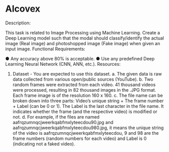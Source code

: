# Alcovex
Description:

  This task is related to Image Processing using Machine Learning. Create a Deep Learning model such that the modal
  should classify/identify the actual image (Real image) and photoshopped image (Fake image) when given an input
  image.
Functional Requirements:

  ● Any accuracy above 80% is acceptable.
  ● Use any predefined Deep Learning Neural Network (CNN, ANN, etc.).
Resources:

  1. Dataset - You are expected to use this dataset.
  a. The given data is raw data collected from various open/public sources (YouTube).
  b. Two random frames were extracted from each video. 41 thousand videos were processed, resulting in
  82 thousand images in the .JPG format. Each frame image is of the resolution 160 x 160.
  c. The file name can be broken down into three parts: Video’s unique string + The frame number + Label
  (can be 0 or 1). The Label is the last character in the file name. It indicates whether the frame (and the
  respective video) is modified or not.
  d. For example, if the files are named aafrqzumnqcjweerkqabfmxlyteecdou90.jpg and
  aafrqzumnqcjweerkqabfmxlyteecdou980.jpg, it means the unique string of the video is
  aafrqzumnqcjweerkqabfmxlyteecdou, 9 and 98 are the frame numbers (random numbers for each
  video) and Label is 0 (indicating not a faked video).
